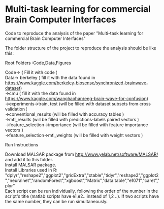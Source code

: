 # Multi-task learning for commercial Brain Computer Interfaces

Code to reproduce the analysis of the paper "Multi-task learning for commercial Brain Computer Interfaces"  <br />

The folder structure of the project to reproduce the analysis should be like this:  <br />

Root Folders :Code,Data,Figures <br />

Code-> ( Fill it with code ) <br />
Data-> berkeley ( fill it with the data found in https://www.kaggle.com/berkeley-biosense/synchronized-brainwave-dataset) <br />
    ->cmu       ( fill it with the data found in  https://www.kaggle.com/wanghaohan/eeg-brain-wave-for-confusion) <br />
    ->experiments->train, test          (will be filled with dataset subsets from cross validation ) <br />
				 ->conventional_results (will be filled with accuracy tables ) <br />
				 ->mtl_results 			(will be filled with predictions-labels paired vectors ) <br />
				 ->feature_selection->importance (will be filled with feature importance vectors ) <br />
				 ->feature_selection->mtl_weights (will be filled with weight vectors ) <br />

Run Instructions<br />

Download MALSAR package from http://www.yelab.net/software/MALSAR/ and add it to this folder. <br />
Install MALSAR package. <br />
Install Libraries used in R: "dplyr","reshape2","ggplot2","gridExtra","xtable","tidyr","reshape2","ggplot2","neuralnet","randomForest","xgboost","Matrix","data.table","e1071","caret","plyr"<br />
Each script can be run individually, following the order of the number in the script's title  (matlab scripts have e1,e2.. instead of 1,2 ..). If two scripts have the same number, they can be run simultaneously.

